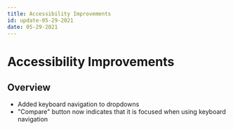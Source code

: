 ```yaml
---
title: Accessibility Improvements
id: update-05-29-2021
date: 05-29-2021
---
```

# Accessibility Improvements

## Overview
- Added keyboard navigation to dropdowns
- "Compare" button now indicates that it is focused when using keyboard navigation